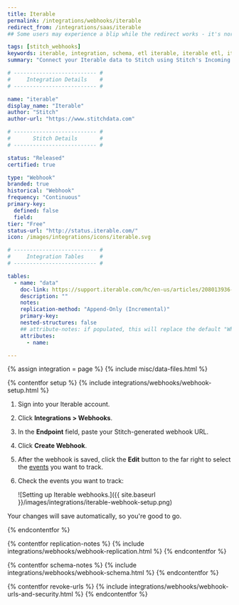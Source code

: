 ```yaml
---
title: Iterable
permalink: /integrations/webhooks/iterable
redirect_from: /integrations/saas/iterable
## Some users may experience a blip while the redirect works - it's normal.

tags: [stitch_webhooks]
keywords: iterable, integration, schema, etl iterable, iterable etl, iterable schema, stitch webhooks
summary: "Connect your Iterable data to Stitch using Stitch's Incoming Webhooks integration. In this guide, you'll find setup instructions, info about replication, and the data you can expect to see in your data warehouse."

# -------------------------- #
#     Integration Details    #
# -------------------------- #

name: "iterable"
display_name: "Iterable"
author: "Stitch"
author-url: "https://www.stitchdata.com"

# -------------------------- #
#       Stitch Details       #
# -------------------------- #

status: "Released"
certified: true

type: "Webhook"
branded: true
historical: "Webhook"
frequency: "Continuous"
primary-key:
  defined: false
  field: 
tier: "Free"
status-url: "http://status.iterable.com/"
icon: /images/integrations/icons/iterable.svg

# -------------------------- #
#     Integration Tables     #
# -------------------------- #

tables:
  - name: "data"
    doc-link: https://support.iterable.com/hc/en-us/articles/208013936-System-Webhooks
    description: ""
    notes: 
    replication-method: "Append-Only (Incremental)"
    primary-key: 
    nested-structures: false
    ## attribute-notes: if populated, this will replace the default "While we try to include everything here..." copy.
    attributes:
      - name: 

---
```

{% assign integration = page %}
{% include misc/data-files.html %}

{% contentfor setup %}
{% include integrations/webhooks/webhook-setup.html %}

1. Sign into your Iterable account.
2. Click **Integrations > Webhooks**.
3. In the **Endpoint** field, paste your Stitch-generated webhook URL.
4. Click **Create Webhook**.
5. After the webhook is saved, click the **Edit** button to the far right to select the [events](https://support.iterable.com/hc/en-us/articles/208013936-System-Webhooks) you want to track.
6. Check the events you want to track:

   ![Setting up Iterable webhooks.]({{ site.baseurl }}/images/integrations/iterable-webhook-setup.png)

Your changes will save automatically, so you're good to go.
 
{% endcontentfor %}


{% contentfor replication-notes %}
{% include integrations/webhooks/webhook-replication.html %}
{% endcontentfor %}



{% contentfor schema-notes %}
{% include integrations/webhooks/webhook-schema.html %}
{% endcontentfor %}



{% contentfor revoke-urls %}
{% include integrations/webhooks/webhook-urls-and-security.html %}
{% endcontentfor %}
